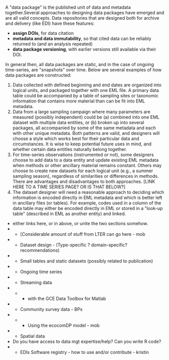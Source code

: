 A "data package" is the published unit of data and metadata together.Several approaches to designing data packages have emerged
and are all valid concepts. Data repositories that are designed both for archive and delivery (like EDI) have these features:
- **assign DOIs**, for data citation
- **metadata and data immutability**, so that cited data can be reliably returned to (and an analysis repeated)
- **data package versioning**, with earlier versions still available via their DOI.

In general then, all data packages are static, and in the case of ongoing time-series, are "snapshots" over time. Below are several examples of how data packages are constructed:

1. Data collected with defined beginning and end dates are organized
into logical units, and packaged together with one EML file. A primary data table could be accompanied by a table of sampling sites or taxonomic information that contains more material than can be fit into EML metadata.
1. Data from a large sampling campaign where many parameters are measured (possibly independent) could be (a) combined into one EML dataset with multiple data entities, or (b) broken up into several packages, all accompanied by some of the same metadata and each with other unique metadata. Both patterns are valid, and designers will choose a style which works best for their particular data and circumstances. It is wise to keep potential future uses in mind, and whether certain data entitles naturally belong together.
1. For time-series observations (instrumented or not), some designers choose to
add data to a data entity and update existing EML metadata when methods or other ancillary material remains constant.
Others may choose to create new datasets for each logical unit (e.g., a summer sampling season), regardless of
similarities or differences in methods.
There are advantages and disadvantages to both approaches. [LINK HERE TO A TIME SERIES PAGE? OR IS THAT BELOW?]
1. The dataset designer will need a reasonable approach to deciding which information
 is encoded directly in EML metadata and which is better left in ancillary files (or tables).
For example, codes used in a column of the data table may either be encoded directly in EML
or stored in a "look-up table" (described in EML as another entity) and linked.





- either links here, or in above, or unite the two sections somehow. 
- - [Considerable amount of stuff from LTER can go here - mob
- - Dataset design - (Type-specific ? domain-specific? recommendations)
- - Small tables and static datasets (possibly related to publication)
- - Ongoing time series
- - Streaming data 
- - - with the GCE Data Toolbox for Matlab
- - Community survey data - BPs
- - - Using the ecocomDP model - mob
- - Spatial data
- Do you have access to data mgt expertise/help? Can you write R code?
- - EDIs Software registry - how to use and/or contribute - kristin
